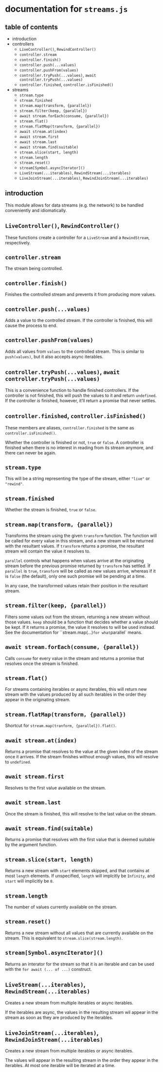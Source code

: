 documentation for `streams.js`
===

table of contents
---

- introduction
- controllers
  - `LiveController()`, `RewindController()`
  - `controller.stream`
  - `controller.finish()`
  - `controller.push(...values)`
  - `controller.pushFrom(values)`
  - `controller.tryPush(...values)`, `await controller.tryPush(...values)`
  - `controller.finished`, `controller.isFinished()`
- streams
  - `stream.type`
  - `stream.finished`
  - `stream.map(transform, {parallel})`
  - `stream.filter(keep, {parallel})`
  - `await stream.forEach(consume, {parallel})`
  - `stream.flat()`
  - `stream.flatMap(transform, {parallel})`
  - `await stream.at(index)`
  - `await stream.first`
  - `await stream.last`
  - `await stream.find(suitable)`
  - `stream.slice(start, length)`
  - `stream.length`
  - `stream.reset()`
  - `stream[Symbol.asyncIterator]()`
  - `LiveStream(...iterables)`, `RewindStream(...iterables)`
  - `LiveJoinStream(...iterables)`, `RewindJoinStream(...iterables)`

introduction
---

This module allows for data streams (e.g. the network) to be handled conveniently and idiomatically.

`LiveController()`, `RewindController()`
---

These functions create a controller for a `LiveStream` and a `RewindStream`, respectively.

`controller.stream`
---

The stream being controlled.

`controller.finish()`
---

Finishes the controlled stream and prevents it from producing more values.

`controller.push(...values)`
---

Adds a value to the controlled stream. If the controller is finished, this will cause the process to end.

`controller.pushFrom(values)`
---

Adds all values from `values` to the controlled stream. This is similar to `push(values)`, but it also accepts async iterables.

`controller.tryPush(...values)`, `await controller.tryPush(...values)`
---

This is a convenience function to handle finished controllers. If the controller is not finished, this will push the values to it and return `undefined`. If the controller *is* finished, however, it’ll return a promise that never settles.

`controller.finished`, `controller.isFinished()`
---

These members are aliases, `controller.finished` is the same as `controller.isFinished()`.

Whether the controller is finished or not, `true` or `false`. A controller is finished when there is no interest in reading from its stream anymore, and there can never be again.

`stream.type`
---

This will be a string representing the type of the stream, either `"live"` or `"rewind"`.

`stream.finished`
---

Whether the stream is finished, `true` or `false`.

`stream.map(transform, {parallel})`
---

Transforms the stream using the given `transform` function. The function will be called for every value in this stream, and a new stream will be returned with the resultant values. If `transform` returns a promise, the resultant stream will contain the value it resolves to.

`parallel` controls what happens when values arrive at the originating stream before the previous promise returned by `transform` has settled. Ìf `parallel` is `true`, `transform` will be called as new values arrive, whereas if it is `false` (the default), only one such promise will be pending at a time.

In any case, the transformed values retain their position in the resultant stream.

`stream.filter(keep, {parallel})`
---

Filters some values out from the stream, returning a new stream without those values. `keep` should be a function that decides whether a value should be kept. If it returns a promise, the value it resolves to will be used instead. See the documentation for ``stream.map(...)` for what `parallel` means.

`await stream.forEach(consume, {parallel})`
---

Calls `consume` for every value in the stream and returns a promise that resolves once the stream is finished.

`stream.flat()`
---

For streams containing iterables or async iterables, this will return new stream with the values produced by all such iterables in the order they appear in the originating stream.

`stream.flatMap(transform, {parallel})`
---

Shortcut for `stream.map(tranform, {parallel}).flat()`.

`await stream.at(index)`
---

Returns a promise that resolves to the value at the given index of the stream once it arrives. If the stream finishes without enough values, this will resolve to `undefined`.

`await stream.first`
---

Resolves to the first value available on the stream.

`await stream.last`
---

Once the stream is finished, this will resolve to the last value on the stream.

`await stream.find(suitable)`
---

Returns a promise that resolves with the first value that is deemed suitable by the argument function.

`stream.slice(start, length)`
---

Returns a new stream with `start` elements skipped, and that contains at most `length` elements. If unspecified, `length` will implcitly be `Infinity`, and `start` will implicitly be `0`.

`stream.length`
---

The number of values currently available on the stream.

`stream.reset()`
---

Returns a new stream without all values that are currently available on the stream. This is equivalent to `stream.slice(stream.length)`.

`stream[Symbol.asyncIterator]()`
---

Returns an interator for the stream so that it is an iterable and can be used with the `for await (... of ...)` construct.

`LiveStream(...iterables)`, `RewindStream(...iterables)`
---

Creates a new stream from multiple iterables or async iterables.

If the iterables are async, the values in the resulting stream wil appear in the stream as soon as they are produced by the iterables.

`LiveJoinStream(...iterables)`, `RewindJoinStream(...iterables)`
---

Creates a new stream from multiple iterables or async iterables.

The values will appear in the resulting stream in the order they appear in the iterables. At most one iterable will be iterated at a time.
